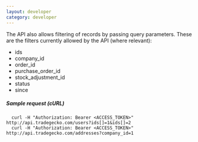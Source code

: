 ```yaml
---
layout: developer
category: developer
---
```

   The API also allows filtering of records by passing query parameters.
   These are the filters currently allowed by the API (where relevant):

  * ids
  * company_id
  * order_id
  * purchase_order_id
  * stock_adjustment_id
  * status
  * since

##### Sample request (cURL)

      curl -H "Authorization: Bearer <ACCESS_TOKEN>" http://api.tradegecko.com/users?ids[]=1&ids[]=2
      curl -H "Authorization: Bearer <ACCESS_TOKEN>" http://api.tradegecko.com/addresses?company_id=1
